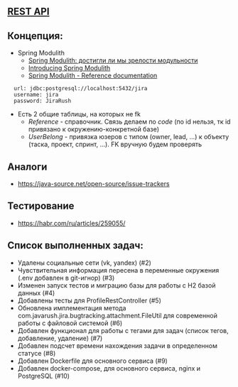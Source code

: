 ## [REST API](http://localhost:8080/doc)

## Концепция:

- Spring Modulith
    - [Spring Modulith: достигли ли мы зрелости модульности](https://habr.com/ru/post/701984/)
    - [Introducing Spring Modulith](https://spring.io/blog/2022/10/21/introducing-spring-modulith)
    - [Spring Modulith - Reference documentation](https://docs.spring.io/spring-modulith/docs/current-SNAPSHOT/reference/html/)

```
  url: jdbc:postgresql://localhost:5432/jira
  username: jira
  password: JiraRush
```

- Есть 2 общие таблицы, на которых не fk
    - _Reference_ - справочник. Связь делаем по _code_ (по id нельзя, тк id привязано к окружению-конкретной базе)
    - _UserBelong_ - привязка юзеров с типом (owner, lead, ...) к объекту (таска, проект, спринт, ...). FK вручную будем
      проверять

## Аналоги

- https://java-source.net/open-source/issue-trackers

## Тестирование

- https://habr.com/ru/articles/259055/

## Список выполненных задач:

- Удалены социальные сети (vk, yandex) (#2)
- Чувствительная информация пересена в переменные окружения (.env добавлен в git-игнор) (#3)
- Изменен запуск тестов и миграцию базы для работы с H2 базой данных (#4)
- Добавлены тесты для ProfileRestController (#5)
- Обновлена имплементация метода com.javarush.jira.bugtracking.attachment.FileUtil для современной работы с файловой системой (#6)
- Добавлен функционал для работы с тегами для задач (список тегов, добавление, удаление) (#7)
- Добавлен подсчет времени нахождения задачи в определенном статусе (#8)
- Добавлен Dockerfile для основного сервиса (#9)
- Добавлен docker-compose, для основного сервиса, nginx и PostgreSQL (#10)
